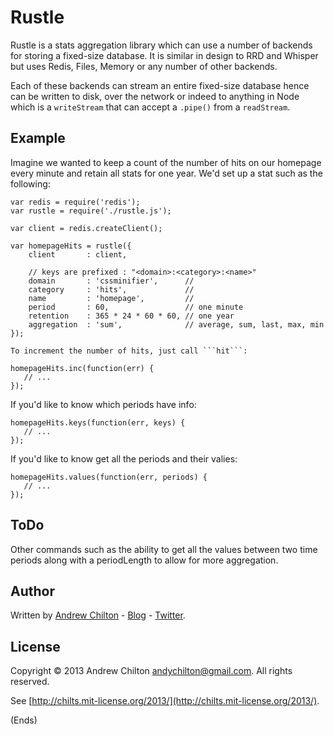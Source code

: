 # Rustle #

Rustle is a stats aggregation library which can use a number of backends for storing a fixed-size database. It is
similar in design to RRD and Whisper but uses Redis, Files, Memory or any number of other backends.

Each of these backends can stream an entire fixed-size database hence can be written to disk, over the network
or indeed to anything in Node which is a ```writeStream``` that can accept a ```.pipe()``` from a ```readStream```.

## Example ##

Imagine we wanted to keep a count of the number of hits on our homepage every minute and retain all stats for one
year. We'd set up a stat such as the following:

```
var redis = require('redis');
var rustle = require('./rustle.js');

var client = redis.createClient();

var homepageHits = rustle({
    client       : client,

    // keys are prefixed : "<domain>:<category>:<name>"
    domain       : 'cssminifier',      //
    category     : 'hits',             // 
    name         : 'homepage',         // 
    period       : 60,                 // one minute
    retention    : 365 * 24 * 60 * 60, // one year
    aggregation  : 'sum',              // average, sum, last, max, min
});

To increment the number of hits, just call ```hit```:

homepageHits.inc(function(err) {
   // ...
});
```

If you'd like to know which periods have info:

```
homepageHits.keys(function(err, keys) {
   // ...
});
```

If you'd like to know get all the periods and their valies:

```
homepageHits.values(function(err, periods) {
   // ...
});
```

## ToDo ##

Other commands such as the ability to get all the values between two time periods along with a periodLength to allow
for more aggregation.

## Author ##

Written by [Andrew Chilton](http://chilts.org/) - [Blog](http://chilts.org/blog/) -
[Twitter](https://twitter.com/andychilton).

## License ##

Copyright © 2013 Andrew Chilton <andychilton@gmail.com>.  All rights reserved.

See [http://chilts.mit-license.org/2013/](http://chilts.mit-license.org/2013/).

(Ends)
